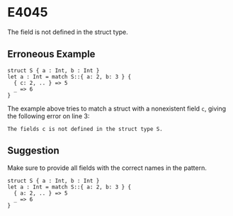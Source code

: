 # E4045

The field is not defined in the struct type.

## Erroneous Example

```moonbit
struct S { a : Int, b : Int }
let a : Int = match S::{ a: 2, b: 3 } {
  { c: 2, .. } => 5
  _ => 6
}
```

The example above tries to match a struct with a nonexistent field `c`,
giving the following error on line 3:

```
The fields c is not defined in the struct type S.
```

## Suggestion

Make sure to provide all fields with the correct names in the pattern.

```moonbit
struct S { a : Int, b : Int }
let a : Int = match S::{ a: 2, b: 3 } {
  { a: 2, .. } => 5
  _ => 6
}
```
